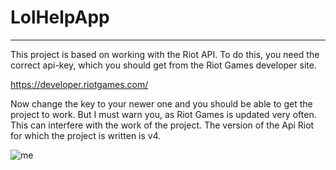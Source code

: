 # LolHelpApp
-------------------
This project is based on working with the Riot API. 
To do this, you need the correct api-key, which you should get from the Riot Games developer site.

https://developer.riotgames.com/


Now change the key to your newer one and you should be able to get the project to work.
But I must warn you, as Riot Games is updated very often.
This can interfere with the work of the project. 
The version of the Api Riot for which the project is written is v4.

![me](https://github.com/Lerby-dev/lol-help-app/blob/main/app/src/main/assets/lol_abyss_gif_1.gif)